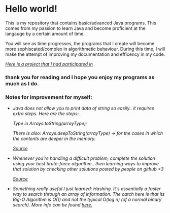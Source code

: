 # **Hello world!**

This is my repository that contains basic/advanced Java programs. This comes from my passion to learn Java and become proficient 
at the langauge by a certain amount of time.

You will see as time progresses, the programs that I create will become more sophiscated/complex in algorithmetic behaviour. During this time, I will make the attempt of improving my documentation and efficency in my code. 

_[Here is a project that I had participated in](https://github.com/prasvpatel/Spot_Bot)_

### thank you for reading and I hope you enjoy my programs as much as I do.

### Notes for improvement for myself:
- _Java does not allow you to print data of string so easily.. it requires extra steps. Here are the steps:_

  _Type in Arrays.toString(arrayType);_
  
  _There is also: Arrays.deepToString(arrayType) -> for the cases in which the contents are deeper in the memory._
  
  _[Source](https://stackoverflow.com/questions/409784/whats-the-simplest-way-to-print-a-java-array)_
  
- _Whenever you're handling a difficult problem, complete the solution using your best brute-force algorithm.. then learning ways to improve that solution by checking other solutions posted by people on github <3_

  _[Source](https://stackoverflow.com/questions/418465/is-a-preference-for-brute-force-solutions-a-bad-sign)_
  
- _Something really useful I just learned: Hashing. It's essentially a faster way to search through an array of information.
The catch here is that its Big-O Algorithm is O(1) and not the typical O(log n) (of a normal binary search). More info can be found [here.](https://www.cs.cmu.edu/~adamchik/15-121/lectures/Hashing/hashing.html)_
